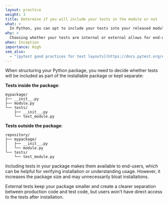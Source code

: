 ```yaml
---
layout: practice
weight: 3
title: Determine if you will include your tests in the module or not
what: >
  In Python, you can opt to include your tests into your released module or opt to keep them external
why: >
  Choosing whether your tests are internal or external allows for end-users to have the capability to have access to tests on installation. Excluding your tests keeps the package size small.
when: Inception
importance: High
see_also:
  - "[pytest good practices for test layouts](https://docs.pytest.org/en/stable/explanation/goodpractices.html#choosing-a-test-layout)"
---
```


When structuring your Python package, you need to decide whether tests will be included as part of the installable package or kept separate:

**Tests inside the package**:
```
mypackage/
├── __init__.py
├── module.py
└── tests/
    ├── __init__.py
    └── test_module.py
```

**Tests outside the package**:
```
repository/
├── mypackage/
│   ├── __init__.py
│   └── module.py
└── tests/
    └── test_module.py
```

Including tests in your package makes them available to end-users, which can be helpful for verifying installation or understanding usage. However, it increases the package size and may unnecessarily bloat installations.

External tests keep your package smaller and create a clearer separation between production code and test code, but users won't have direct access to the tests after installation.

